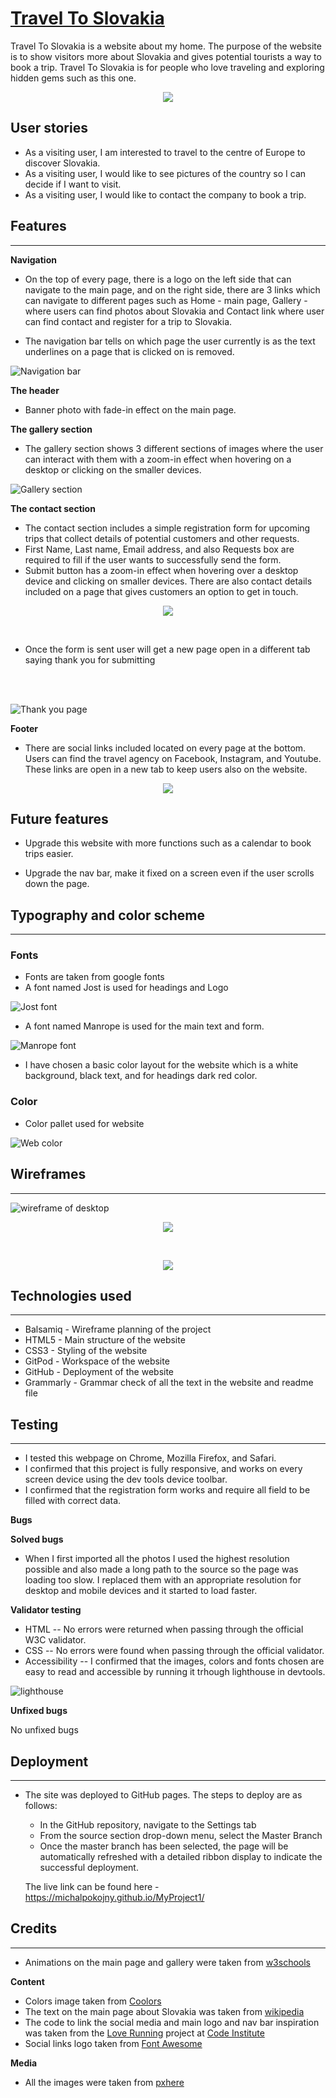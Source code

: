 # [Travel To Slovakia](https://michalpokojny.github.io/MyProject1/)

Travel To Slovakia is a website about my home. The purpose of the
website is to show visitors more about Slovakia and gives potential
tourists a way to book a trip. Travel To Slovakia is for people who
love traveling and exploring hidden gems such as this one.

<p align="center">
  <img src="docs/responsive-image.png">
</p>

## User stories

- As a visiting user, I am interested to travel to the centre of Europe to discover Slovakia.
- As a visiting user, I would like to see pictures of the country so I can decide if I want to visit.
- As a visiting user, I would like to contact the company to book a trip.

## Features

------

**Navigation**

- On the top of every page, there is a logo on the left side that can navigate to the main page, and on the right side, there are 3 links which can navigate to different pages such as Home - main page, Gallery - where users can find photos about Slovakia and Contact link where user can find contact and register for a trip to Slovakia.

- The navigation bar tells on which page the user currently is as the text underlines on a page that is clicked on is removed.

![Navigation bar](docs/navigation.png) 


**The header**

- Banner photo with fade-in effect on the main page.

**The gallery section**
- The gallery section shows 3 different sections of images where the user can interact with them with a zoom-in effect when hovering on a desktop or clicking on the smaller devices.

![Gallery section](docs/gallery.png) 

**The contact section**
- The contact section includes a simple registration form for upcoming trips that collect details of potential customers and other requests.
- First Name, Last name, Email address, and also Requests box are required to fill if the user wants to successfully send the form.
- Submit button has a zoom-in effect when hovering over a desktop device and clicking on smaller devices.
There are also contact details included on a page that gives customers an option to get in touch.


<p align="center">
  <img src="docs/contact.png">
</p>

<br>

-  Once the form is sent user will get a new page open in a different tab saying thank you for submitting
<br>
<br>

![Thank you page](docs/submit-page.png) 



**Footer**

- There are social links included located on every page at the bottom. Users can find the travel agency on Facebook, Instagram, and Youtube. These links are open in a new tab to keep users also on the website.
  
<p align="center">
  <img src="docs/social.png">
</p>

## Future features

- Upgrade this website with more functions such as a calendar to book trips easier.

- Upgrade the nav bar, make it fixed on a screen even if the user scrolls down the page.

## Typography and color scheme
------
### Fonts
- Fonts are taken from google fonts
- A font named Jost is used for headings and Logo

![Jost font](docs/jost.png)

- A font named Manrope is used for the main text and form.

![Manrope font](docs/manrope.png)

- I have chosen a basic color layout for the website which is a white background, black text, and for headings dark red color.

### Color

- Color pallet used for website

![Web color](docs/colors.png)

## Wireframes

------

![wireframe of desktop](docs/wireframe-desktop.png)
<br>
<p align="center">
  <img src="docs/wireframe-tablet.png">
</p>

<br>

<p align="center">
  <img src="docs/wireframe-phone.png">
</p>


## Technologies used

------
- Balsamiq - Wireframe planning of the project
- HTML5 - Main structure of the website
- CSS3 - Styling of the website
- GitPod - Workspace of the website
- GitHub - Deployment of the website
- Grammarly - Grammar check of all the text in the website and readme file

## Testing

------

- I tested this webpage on Chrome, Mozilla Firefox, and Safari.
- I confirmed that this project is fully responsive, and works on every screen device using the dev tools device toolbar.
- I confirmed that the registration form works and require all field to be filled with correct data.

**Bugs**

**Solved bugs**

- When I first imported all the photos I used the highest resolution possible and also made a long path to the source so the page was loading too slow. I replaced them with an appropriate resolution for desktop and mobile devices and it started to load faster.

**Validator testing**

- HTML 
-- No errors were returned when passing through the official W3C validator.
- CSS
-- No errors were found when passing through the official validator.
- Accessibility
-- I confirmed that the images, colors and fonts chosen are easy to read and accessible by running it trhough lighthouse in devtools.

![lighthouse](docs/Lighthouse.png)

**Unfixed bugs**

No unfixed bugs

## Deployment
------

- The site was deployed to GitHub pages. The steps to deploy are as follows:

  - In the GitHub repository, navigate to the Settings tab
  - From the source section drop-down menu, select the Master Branch
  - Once the master branch has been selected, the page will be automatically refreshed with a detailed ribbon display to indicate the successful deployment.

  The live link can be found here - https://michalpokojny.github.io/MyProject1/


## Credits
------
- Animations on the main page and gallery were taken from  [w3schools](w3schools.com)

**Content**
- Colors image taken from [Coolors](https://coolors.co/)
- The text on the main page about Slovakia was taken from [wikipedia](wikipedia.org)
- The code to link the social media and main logo and nav bar inspiration was taken from the [Love Running](https://code-institute-org.github.io/love-running-2.0/index.html) project at [Code Institute](https://codeinstitute.net/ie/)
- Social links logo taken from [Font Awesome](https://fontawesome.com/)

**Media**

- All the images were taken from [pxhere](https://pxhere.com/)
